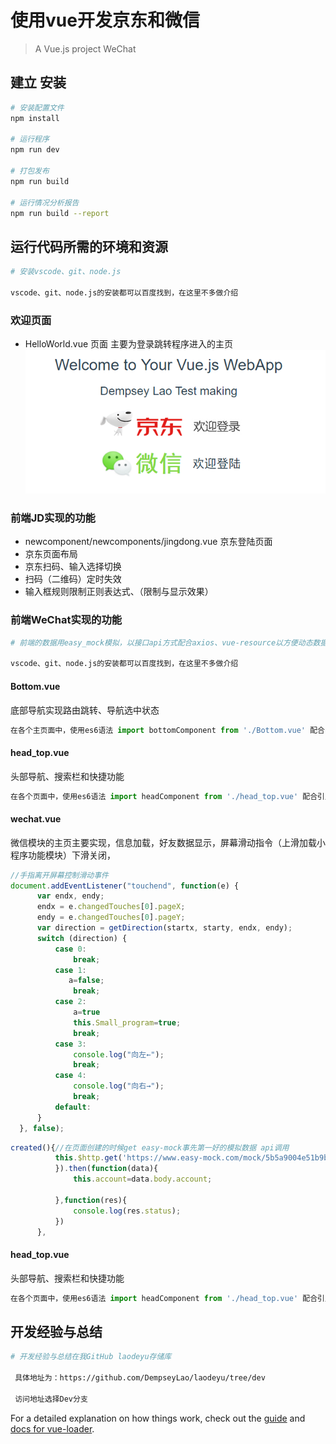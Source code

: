 # 使用vue开发京东和微信

> A Vue.js project WeChat

## 建立 安装

``` bash
# 安装配置文件
npm install

# 运行程序
npm run dev

# 打包发布
npm run build

# 运行情况分析报告
npm run build --report
```
## 运行代码所需的环境和资源

``` bash
# 安装vscode、git、node.js

vscode、git、node.js的安装都可以百度找到，在这里不多做介绍


```
### 欢迎页面
- HelloWorld.vue 页面 主要为登录跳转程序进入的主页
![Image text](https://raw.githubusercontent.com/DempseyLao/pictures/master/index.png)

### 前端JD实现的功能
- newcomponent/newcomponents/jingdong.vue 京东登陆页面
- 京东页面布局
- 京东扫码、输入选择切换
- 扫码（二维码）定时失效
- 输入框规则限制正则表达式、（限制与显示效果）
### 前端WeChat实现的功能
``` bash
# 前端的数据用easy_mock模拟，以接口api方式配合axios、vue-resource以方便动态数据获取和动态功能实现

vscode、git、node.js的安装都可以百度找到，在这里不多做介绍

```


#### Bottom.vue 
  底部导航实现路由跳转、导航选中状态
  ``` js
  在各个主页面中，使用es6语法 import bottomComponent from './Bottom.vue' 配合引用 <bottomComponent></bottomComponent>
  ```  
#### head_top.vue
  头部导航、搜索栏和快捷功能
  ``` js
  在各个页面中，使用es6语法 import headComponent from './head_top.vue' 配合引用<headComponent></headComponent>
  ``` 
#### wechat.vue
  微信模块的主页主要实现，信息加载，好友数据显示，屏幕滑动指令（上滑加载小程序功能模块）下滑关闭，
  
  
  ``` js
  //手指离开屏幕控制滑动事件
 document.addEventListener("touchend", function(e) {
        var endx, endy;
        endx = e.changedTouches[0].pageX;
        endy = e.changedTouches[0].pageY;
        var direction = getDirection(startx, starty, endx, endy);
        switch (direction) {
            case 0:
                break;
            case 1:
			   a=false;
                break;
			case 2:
				a=true
				this.Small_program=true;
                break;
            case 3:
                console.log("向左←");
                break;
            case 4:
                console.log("向右→");
                break;
            default:
        }
	}, false);
  ```  
  ``` js
created(){//在页面创建的时候get easy-mock事先第一好的模拟数据 api调用
            this.$http.get('https://www.easy-mock.com/mock/5b5a9004e51b9b054104fa4a/account',{
            }).then(function(data){
				this.account=data.body.account;
				
            },function(res){
                console.log(res.status);
            })     
        },
  ```  
#### head_top.vue
  头部导航、搜索栏和快捷功能
  ``` js
  在各个页面中，使用es6语法 import headComponent from './head_top.vue' 配合引用<headComponent></headComponent>
  ``` 

## 开发经验与总结

``` bash
# 开发经验与总结在我GitHub laodeyu存储库

 具体地址为：https://github.com/DempseyLao/laodeyu/tree/dev
 
 访问地址选择Dev分支

```
For a detailed explanation on how things work, check out the [guide](http://vuejs-templates.github.io/webpack/) and [docs for vue-loader](http://vuejs.github.io/vue-loader).
